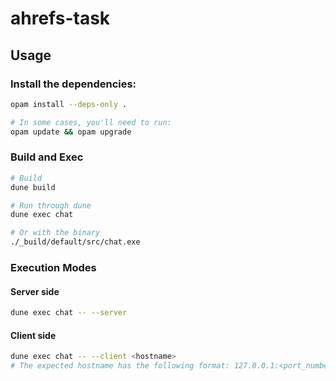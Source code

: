 # ahrefs-task

## Usage

### Install the dependencies:
```bash
opam install --deps-only .

# In some cases, you'll need to run:
opam update && opam upgrade
```

### Build and Exec
```bash
# Build
dune build

# Run through dune
dune exec chat

# Or with the binary
./_build/default/src/chat.exe
```

### Execution Modes 

#### Server side 
```bash
dune exec chat -- --server
```

#### Client side 
```bash
dune exec chat -- --client <hostname>
# The expected hostname has the following format: 127.0.0.1:<port_number>
```
